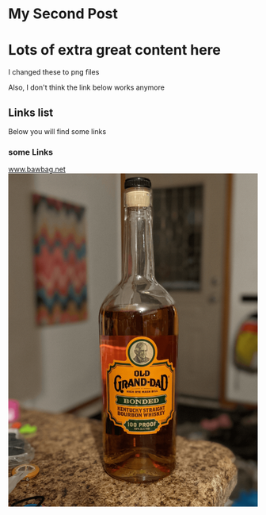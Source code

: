 # My Second Post

# Lots of extra great content here
I changed these to png files

Also, I don't think the link below works anymore
## Links list
Below you will find some links
### some Links
www.bawbag.net
![a bottle of old granddad whiskey](/fullc.png)

